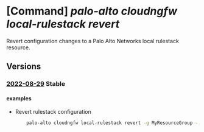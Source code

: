 # [Command] _palo-alto cloudngfw local-rulestack revert_

Revert configuration changes to a Palo Alto Networks local rulestack resource.

## Versions

### [2022-08-29](/Resources/mgmt-plane/L3N1YnNjcmlwdGlvbnMve30vcmVzb3VyY2Vncm91cHMve30vcHJvdmlkZXJzL3BhbG9hbHRvbmV0d29ya3MuY2xvdWRuZ2Z3L2xvY2FscnVsZXN0YWNrcy97fS9yZXZlcnQ=/2022-08-29.xml) **Stable**

<!-- mgmt-plane /subscriptions/{}/resourcegroups/{}/providers/paloaltonetworks.cloudngfw/localrulestacks/{}/revert 2022-08-29 -->

#### examples

- Revert rulestack configuration
    ```bash
        palo-alto cloudngfw local-rulestack revert -g MyResourceGroup -n MyLocalRulestacks
    ```
